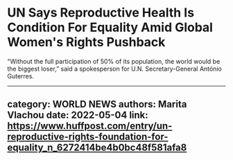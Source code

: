 # UN Says Reproductive Health Is Condition For Equality Amid Global Women's Rights Pushback

"Without the full participation of 50% of its population, the world would be the biggest loser,” said a spokesperson for U.N. Secretary-General António Guterres.

---
category: WORLD NEWS
authors: Marita Vlachou
date: 2022-05-04
link: https://www.huffpost.com/entry/un-reproductive-rights-foundation-for-equality_n_6272414be4b0bc48f581afa8
---
